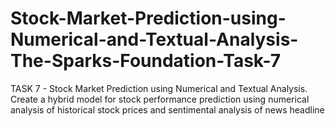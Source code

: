# Stock-Market-Prediction-using-Numerical-and-Textual-Analysis-The-Sparks-Foundation-Task-7
 TASK 7 - Stock Market Prediction using Numerical and Textual Analysis. Create a hybrid model for stock performance prediction using numerical analysis of historical stock prices and sentimental analysis of news headline
